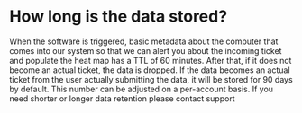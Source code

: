 # How long is the data stored?

When the software is triggered, basic metadata about the computer that comes into our system so that we can alert you about the incoming ticket and populate the heat map has a TTL of 60 minutes. After that, if it does not become an actual ticket, the data is dropped. If the data becomes an actual ticket from the user actually submitting the data, it will be stored for 90 days by default. This number can be adjusted on a per-account basis. If you need shorter or longer data retention please contact support